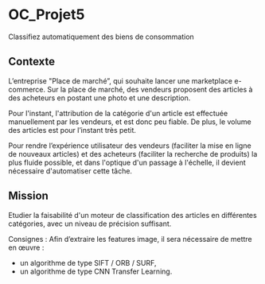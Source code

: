 # OC_Projet5
Classifiez automatiquement des biens de consommation

## Contexte
L’entreprise "Place de marché”, qui souhaite lancer une marketplace e-commerce.
Sur la place de marché, des vendeurs proposent des articles à des acheteurs en postant une photo et une description.

Pour l'instant, l'attribution de la catégorie d'un article est effectuée manuellement par les vendeurs, 
et est donc peu fiable. De plus, le volume des articles est pour l’instant très petit.

Pour rendre l’expérience utilisateur des vendeurs (faciliter la mise en ligne de nouveaux articles) et 
des acheteurs (faciliter la recherche de produits) la plus fluide possible, et dans l'optique d'un passage à l'échelle,
il devient nécessaire d'automatiser cette tâche.

## Mission
Etudier la faisabilité d'un moteur de classification des articles en différentes catégories,
avec un niveau de précision suffisant.

Consignes :
Afin d’extraire les features image, il sera nécessaire de mettre en œuvre :
- un algorithme de type SIFT / ORB / SURF,
- un algorithme de type CNN Transfer Learning.
